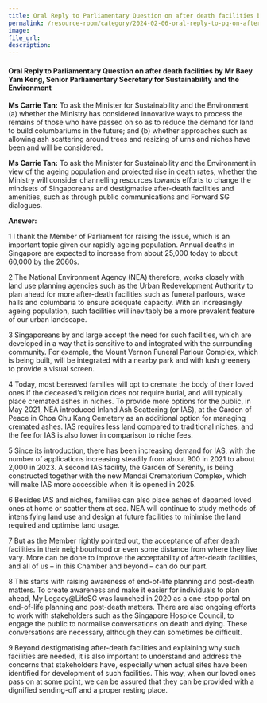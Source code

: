 ```yaml
---
title: Oral Reply to Parliamentary Question on after death facilities by Mr Baey Yam Keng, Senior Parliamentary Secretary for Sustainability and the Environment
permalink: /resource-room/category/2024-02-06-oral-reply-to-pq-on-after-death-facilities/
image:
file_url:
description:
---
```

 
#### Oral Reply to Parliamentary Question on after death facilities by Mr Baey Yam Keng, Senior Parliamentary Secretary for Sustainability and the Environment
 
**Ms Carrie Tan:** To ask the Minister for Sustainability and the  Environment (a) whether the Ministry has considered innovative ways to  process the remains of those who have passed on so as to reduce the demand  for land to build columbariums in the future; and (b) whether approaches such  as allowing ash scattering around trees and resizing of urns and niches have  been and will be considered. 

**Ms Carrie Tan:** To ask the Minister for Sustainability and the  Environment in view of the ageing population and projected rise in death rates,  whether the Ministry will consider channelling resources towards efforts to  change the mindsets of Singaporeans and destigmatise after-death facilities and  amenities, such as through public communications and Forward SG dialogues. 

**Answer:**

1 I thank the Member of Parliament for raising the issue, which is an  important topic given our rapidly ageing population. Annual deaths in  Singapore are expected to increase from about 25,000 today to about 60,000 by the 2060s. 

2 The National Environment Agency (NEA) therefore, works closely with  land use planning agencies such as the Urban Redevelopment Authority to plan  ahead for more after-death facilities such as funeral parlours, wake halls and  columbaria to ensure adequate capacity. With an increasingly ageing population, such facilities will inevitably be a more prevalent feature of our  urban landscape. 

3 Singaporeans by and large accept the need for such facilities, which are  developed in a way that is sensitive to and integrated with the surrounding  community. For example, the Mount Vernon Funeral Parlour Complex, which  is being built, will be integrated with a nearby park and with lush greenery to  provide a visual screen.  

4 Today, most bereaved families will opt to cremate the body of their  loved ones if the deceased’s religion does not require burial, and will typically  place cremated ashes in niches. To provide more options for the public, in May  2021, NEA introduced Inland Ash Scattering (or IAS), at the Garden of Peace  in Choa Chu Kang Cemetery as an additional option for managing cremated  ashes. IAS requires less land compared to traditional niches, and the fee for IAS is also lower in comparison to niche fees.

5 Since its introduction, there has been increasing demand for IAS, with  the number of applications increasing steadily from about 900 in 2021 to about  2,000 in 2023. A second IAS facility, the Garden of Serenity, is being  constructed together with the new Mandai Crematorium Complex, which will  make IAS more accessible when it is opened in 2025. 

6 Besides IAS and niches, families can also place ashes of departed loved  ones at home or scatter them at sea. NEA will continue to study methods of  intensifying land use and design at future facilities to minimise the land  required and optimise land usage. 

7 But as the Member rightly pointed out, the acceptance of after death facilities in their neighbourhood or even some distance from where they live  vary. More can be done to improve the acceptability of after-death facilities,  and all of us – in this Chamber and beyond – can do our part.  

8 This starts with raising awareness of end-of-life planning and post-death  matters. To create awareness and make it easier for individuals to plan ahead,  My Legacy@LifeSG was launched in 2020 as a one-stop portal on end-of-life  planning and post-death matters. There are also ongoing efforts to work with  stakeholders such as the Singapore Hospice Council, to engage the public to  normalise conversations on death and dying. These conversations are  necessary, although they can sometimes be difficult. 

9 Beyond destigmatising after-death facilities and explaining why such  facilities are needed, it is also important to understand and address the concerns  that stakeholders have, especially when actual sites have been identified for development of such facilities. This way, when our loved ones pass on at some  point, we can be assured that they can be provided with a dignified sending-off  and a proper resting place.  

